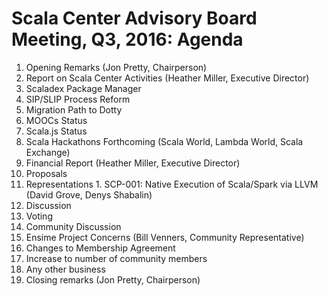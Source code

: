 # Scala Center Advisory Board Meeting, Q3, 2016: Agenda

1. Opening Remarks (Jon Pretty, Chairperson)
2. Report on Scala Center Activities (Heather Miller, Executive Director)
  1. Scaladex Package Manager
  2. SIP/SLIP Process Reform
  3. Migration Path to Dotty
  4. MOOCs Status
  5. Scala.js Status
  6. Scala Hackathons Forthcoming (Scala World, Lambda World, Scala Exchange)
3. Financial Report (Heather Miller, Executive Director)
4. Proposals
  1. Representations
    1. SCP-001: Native Execution of Scala/Spark via LLVM (David Grove, Denys Shabalin)
  2. Discussion
  3. Voting
5. Community Discussion
  1. Ensime Project Concerns (Bill Venners, Community Representative)
6. Changes to Membership Agreement
  1. Increase to number of community members
7. Any other business
8. Closing remarks (Jon Pretty, Chairperson)
